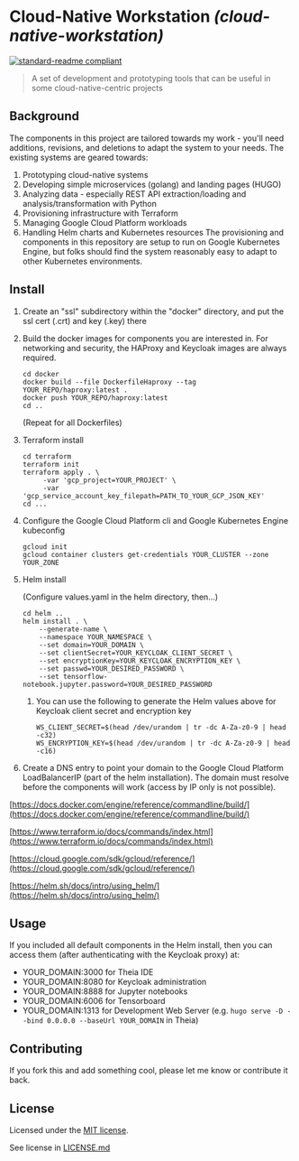 # Cloud-Native Workstation _(cloud-native-workstation)_

[![standard-readme compliant](https://img.shields.io/badge/readme%20style-standard-brightgreen.svg?style=flat-square)](https://github.com/RichardLitt/standard-readme)

> A set of development and prototyping tools that can be useful in some cloud-native-centric projects

## Background

The components in this project are tailored towards my work - you'll need additions, revisions, and deletions to adapt the system to your needs.  The existing systems are geared towards:
1. Prototyping cloud-native systems
1. Developing simple microservices (golang) and landing pages (HUGO)
1. Analyzing data - especially REST API extraction/loading and analysis/transformation with Python
1. Provisioning infrastructure with Terraform
1. Managing Google Cloud Platform workloads
1. Handling Helm charts and Kubernetes resources
The provisioning and components in this repository are setup to run on Google Kubernetes Engine, but folks should find the system reasonably easy to adapt to other Kubernetes environments.

## Install

1. Create an "ssl" subdirectory within the "docker" directory, and put the ssl cert (.crt) and key (.key) there
1. Build the docker images for components you are interested in.  For networking and security, the HAProxy and Keycloak images are always required.
   ```
   cd docker
   docker build --file DockerfileHaproxy --tag YOUR_REPO/haproxy:latest .
   docker push YOUR_REPO/haproxy:latest
   cd ..
   ```
   (Repeat for all Dockerfiles)
1. Terraform install
   ```
   cd terraform
   terraform init
   terraform apply . \
        -var 'gcp_project=YOUR_PROJECT' \
        -var 'gcp_service_account_key_filepath=PATH_TO_YOUR_GCP_JSON_KEY'
   cd ...
   ```
1. Configure the Google Cloud Platform cli and Google Kubernetes Engine kubeconfig
    ```
    gcloud init
    gcloud container clusters get-credentials YOUR_CLUSTER --zone YOUR_ZONE
    ```
1. Helm install

    (Configure values.yaml in the helm directory, then...)
    ```
    cd helm ..
    helm install . \
        --generate-name \
        --namespace YOUR_NAMESPACE \
        --set domain=YOUR_DOMAIN \
        --set clientSecret=YOUR_KEYCLOAK_CLIENT_SECRET \
        --set encryptionKey=YOUR_KEYCLOAK_ENCRYPTION_KEY \
        --set passwd=YOUR_DESIRED_PASSWORD \
        --set tensorflow-notebook.jupyter.password=YOUR_DESIRED_PASSWORD
    ```
   1. You can use the following to generate the Helm values above for Keycloak client secret and encryption key
      ```
      WS_CLIENT_SECRET=$(head /dev/urandom | tr -dc A-Za-z0-9 | head -c32)
      WS_ENCRYPTION_KEY=$(head /dev/urandom | tr -dc A-Za-z0-9 | head -c16)
      ```
1. Create a DNS entry to point your domain to the Google Cloud Platform LoadBalancerIP (part of the helm installation).  The domain must resolve before the components will work (access by IP only is not possible).

[https://docs.docker.com/engine/reference/commandline/build/](https://docs.docker.com/engine/reference/commandline/build/)

[https://www.terraform.io/docs/commands/index.html](https://www.terraform.io/docs/commands/index.html)

[https://cloud.google.com/sdk/gcloud/reference/](https://cloud.google.com/sdk/gcloud/reference/)

[https://helm.sh/docs/intro/using_helm/](https://helm.sh/docs/intro/using_helm/)

## Usage

If you included all default components in the Helm install, then you can access them (after authenticating with the Keycloak proxy) at:
* YOUR_DOMAIN:3000 for Theia IDE
* YOUR_DOMAIN:8080 for Keycloak administration
* YOUR_DOMAIN:8888 for Jupyter notebooks
* YOUR_DOMAIN:6006 for Tensorboard
* YOUR_DOMAIN:1313 for Development Web Server (e.g. `hugo serve -D --bind 0.0.0.0 --baseUrl YOUR_DOMAIN` in Theia)

## Contributing

If you fork this and add something cool, please let me know or contribute it back.

## License

Licensed under the [MIT license](https://opensource.org/licenses/MIT).

See license in [LICENSE.md](LICENSE.md)